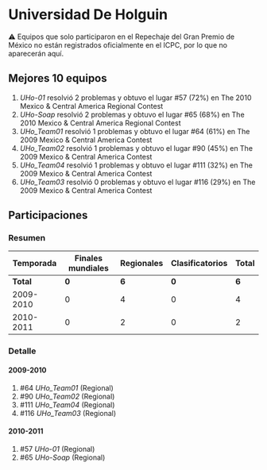 # Universidad De Holguin

:warning: Equipos que solo participaron en el Repechaje del Gran Premio de México no están registrados oficialmente en el ICPC, por lo que no aparecerán aquí.

## Mejores 10 equipos

1. _UHo-01_ resolvió 2 problemas y obtuvo el lugar #57 (72%) en The 2010 Mexico & Central America Regional Contest
1. _UHo-Soap_ resolvió 2 problemas y obtuvo el lugar #65 (68%) en The 2010 Mexico & Central America Regional Contest
1. _UHo_Team01_ resolvió 1 problemas y obtuvo el lugar #64 (61%) en The 2009 Mexico & Central America Contest
1. _UHo_Team02_ resolvió 1 problemas y obtuvo el lugar #90 (45%) en The 2009 Mexico & Central America Contest
1. _UHo_Team04_ resolvió 1 problemas y obtuvo el lugar #111 (32%) en The 2009 Mexico & Central America Contest
1. _UHo_Team03_ resolvió 0 problemas y obtuvo el lugar #116 (29%) en The 2009 Mexico & Central America Contest

## Participaciones

### Resumen

| Temporada | Finales mundiales | Regionales | Clasificatorios | Total |
| --- | --- | --- | --- | --- |
| **Total** | **0** | **6** | **0** | **6** |
| 2009-2010 | 0 | 4 | 0 | 4 |
| 2010-2011 | 0 | 2 | 0 | 2 |

### Detalle

#### 2009-2010

1. #64 _UHo_Team01_ (Regional)
1. #90 _UHo_Team02_ (Regional)
1. #111 _UHo_Team04_ (Regional)
1. #116 _UHo_Team03_ (Regional)

#### 2010-2011

1. #57 _UHo-01_ (Regional)
1. #65 _UHo-Soap_ (Regional)




